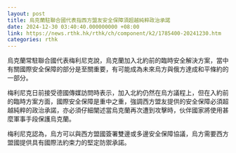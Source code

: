 ```yaml
---
layout: post
title: 烏克蘭駐聯合國代表指西方盟友安全保障須超越純粹政治承諾
date: 2024-12-30 03:40:40.000000000 +08:00
link: https://news.rthk.hk/rthk/ch/component/k2/1785400-20241230.htm
categories: rthk
---
```


烏克蘭常駐聯合國代表梅利尼克說，烏克蘭加入北約前的臨時安全解決方案，當中有關國際安全保障的部分是至關重要，有可能成為未來烏方與俄方達成和平條約的一部分。

梅利尼克日前接受德國傳媒訪問時表示，加入北約仍然在烏方議程上，但在入約前的臨時方案方面，國際安全保障是重中之重，強調西方盟友提供的安全保障必須超越純粹的政治承諾，亦必須仔細闡述當烏克蘭再次遭到攻擊時，伙伴國家將使用甚麼軍事手段保護烏克蘭。

梅利尼克認為，烏方可以與西方盟國簽署雙邊或多邊安全保障協議，烏方需要西方盟國提供具有國際法約束力的堅定防禦承諾。

